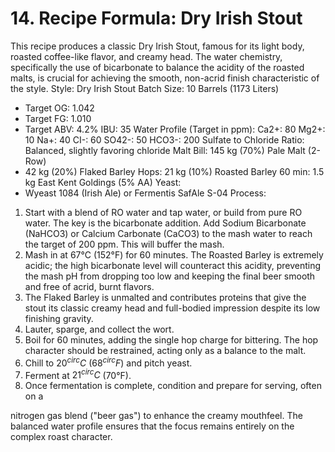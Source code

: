# 14. Recipe Formula: Dry Irish Stout

This recipe produces a classic Dry Irish Stout, famous for its light body, roasted
 coffee-like flavor, and creamy head.
The water chemistry, specifically the use of
 bicarbonate to balance the acidity of the roasted malts, is crucial for achieving the
 smooth, non-acrid finish characteristic of the style.
Style: Dry Irish Stout
Batch Size: 10 Barrels (1173 Liters)

* Target OG: 1.042
* Target FG: 1.010
* Target ABV: 4.2%
IBU: 35
Water Profile (Target in ppm):
Ca2+: 80
Mg2+: 10
Na+: 40
CI-: 60
SO42-: 50
HCO3-: 200
Sulfate to Chloride Ratio: Balanced, slightly favoring chloride
Malt Bill:
145 kg (70%) Pale Malt (2-Row)
* 42 kg (20%) Flaked Barley
Hops:
21 kg (10%) Roasted Barley
60 min: 1.5 kg East Kent Goldings (5% AA)
Yeast:
* Wyeast 1084 (Irish Ale) or Fermentis SafAle S-04
Process:

1. Start with a blend of RO water and tap water, or build from pure RO water.
The
 key is the bicarbonate addition. Add Sodium Bicarbonate (NaHCO3) or Calcium
 Carbonate (CaCO3) to the mash water to reach the target of 200 ppm.
This will
 buffer the mash.
2. Mash in at 67°C (152°F) for 60 minutes. The Roasted Barley is extremely acidic;
the high bicarbonate level will counteract this acidity, preventing the mash pH
 from dropping too low and keeping the final beer smooth and free of acrid,
 burnt flavors.
3. The Flaked Barley is unmalted and contributes proteins that give the stout its
classic creamy head and full-bodied impression despite its low finishing gravity.
4. Lauter, sparge, and collect the wort.
5. Boil for 60 minutes, adding the single hop charge for bittering. The hop
character should be restrained, acting only as a balance to the malt.
6. Chill to $20^{circ}C$ $(68^{circ}F)$ and pitch yeast.
7. Ferment at $21^{circ}C$ (70°F).
8. Once fermentation is complete, condition and prepare for serving, often on a

nitrogen gas blend ("beer gas") to enhance the creamy mouthfeel.
The balanced
 water profile ensures that the focus remains entirely on the complex roast
 character.
